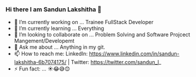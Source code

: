### Hi there I am Sandun Lakshitha 👋

- 🔭 I’m currently working on ... Trainee FullStack Developer
- 🌱 I’m currently learning ... Everything
- 👯 I’m looking to collaborate on ... Problem Solving and Software Projcect Mangement/Developemt
- 💬 Ask me about ... Anything in my git.
- 📫 How to reach me: LinkedIn: https://www.linkedin.com/in/sandun-lakshitha-6b7074175/ | Twitter: https://twitter.com/sandun_l_
- ⚡ Fun fact: ... ☀😂😅😊 

